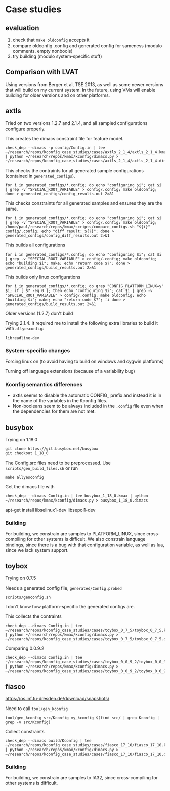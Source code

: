 # Case studies

## evaluation

1. check that `make oldconfig` accepts it
1. compare oldconfig .config and generated config for sameness (modulo comments, empty nonbools)
1. try building (modulo system-specific stuff)

## Comparison with LVAT

Using versions from Berger et al, TSE 2013, as well as some newer
versions that will build on my current system.  In the future, using
VMs will enable building for older versions and on other platforms.

## axtls

Tried on two versions 1.2.7 and 2.1.4, and all sampled configurations configure properly.

This creates the dimacs constraint file for feature model.

    check_dep --dimacs -p config/Config.in | tee ~/research/repos/kconfig_case_studies/cases/axtls_2_1_4/axtls_2_1_4.kmax | python ~/research/repos/kmax/kconfig/dimacs.py > ~/research/repos/kconfig_case_studies/cases/axtls_2_1_4/axtls_2_1_4.dimacs

This checks the contraints for all generated sample configurations (contained in `generated_configs`).

    for i in generated_configs/*.config; do echo "configuring $i"; cat $i | grep -v "SPECIAL_ROOT_VARIABLE" > config/.config; make oldconfig; done > generated_configs/config_results.out 2>&1
    
This checks constraints for all generated samples and ensures they are the same.

    for i in generated_configs/*.config; do echo "configuring $i"; cat $i | grep -v "SPECIAL_ROOT_VARIABLE" > config/.config; make oldconfig; /home/paul/research/repos/kmax/scripts/compare_configs.sh "${i}" config/.config; echo "diff result: ${?}"; done > generated_configs/config_diff_results.out 2>&1

This builds all configurations

    for i in generated_configs/*.config; do echo "configuring $i"; cat $i | grep -v "SPECIAL_ROOT_VARIABLE" > config/.config; make oldconfig; echo "building $i"; make; echo "return code $?"; done > generated_configs/build_results.out 2>&1

This builds only linux configurations

    for i in generated_configs/*.config; do grep "CONFIG_PLATFORM_LINUX=y" $i; if [ $? -eq 0 ]; then echo "configuring $i"; cat $i | grep -v "SPECIAL_ROOT_VARIABLE" > config/.config; make oldconfig; echo "building $i"; make; echo "return code $?"; fi done > generated_configs/build_results.out 2>&1

Older versions (1.2.7) don't build

Trying 2.1.4.  It required me to install the following extra libraries
to build it with `allyesconfig`:

    libreadline-dev
    
### System-specific changes

Forcing linux on (to avoid having to build on windows and cygwin platforms)

Turning off language extensions (because of a variability bug)
    
### Kconfig semantics differences

- axtls seems to disable the automatic CONFIG_ prefix and instead it
is in the name of the variables in the Kconfig files.
- Non-booleans seem to be always included in the `.config` file even
  when the dependencies for them are not met.

## busybox

Trying on 1.18.0

    git clone https://git.busybox.net/busybox
    git checkout 1_18_0

The Config.src files need to be preprocessed.  Use
`scripts/gen_build_files.sh` or run

    make allyesconfig
    
Get the dimacs file with

    check_dep --dimacs Config.in | tee busybox_1_18_0.kmax | python ~/research/repos/kmax/kconfig/dimacs.py > busybox_1_18_0.dimacs

apt-get install libselinux1-dev libsepol1-dev

### Building

For building, we constrain are samples to PLATFORM_LINUX, since
cross-compiling for other systems is difficult.  We also constrain
language bindings, since there is a bug with that configuration
variable, as well as lua, since we lack system support.

## toybox

Trying on 0.7.5

Needs a generated config file, `generated/Config.probed`

    scripts/genconfig.sh
    
I don't know how platform-specific the generated configs are.

This collects the contraints

    check_dep --dimacs Config.in | tee ~/research/repos/kconfig_case_studies/cases/toybox_0_7_5/toybox_0_7_5.kmax | python ~/research/repos/kmax/kconfig/dimacs.py > ~/research/repos/kconfig_case_studies/cases/toybox_0_7_5/toybox_0_7_5.dimacs

Comparing 0.0.9.2

    check_dep --dimacs Config.in | tee ~/research/repos/kconfig_case_studies/cases/toybox_0_0_9_2/toybox_0_0_9_2.kmax | python ~/research/repos/kmax/kconfig/dimacs.py > ~/research/repos/kconfig_case_studies/cases/toybox_0_0_9_2/toybox_0_0_9_2.dimacs


## fiasco

https://os.inf.tu-dresden.de/download/snapshots/

Need to call `tool/gen_kconfig`

    tool/gen_kconfig src/Kconfig my_kconfig $(find src/ | grep Kconfig | grep -v src/Kconfig)

Collect constraints

    check_dep --dimacs build/Kconfig | tee  ~/research/repos/kconfig_case_studies/cases/fiasco_17_10/fiasco_17_10.kmax | python ~/research/repos/kmax/kconfig/dimacs.py >  ~/research/repos/kconfig_case_studies/cases/fiasco_17_10/fiasco_17_10.dimacs

### Building

For building, we constrain are samples to IA32, since cross-compiling
for other systems is difficult.
